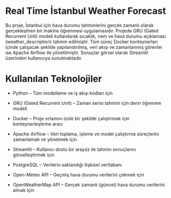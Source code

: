 # Real Time İstanbul Weather Forecast
Bu proje, İstanbul için hava durumu tahminlerini gerçek zamanlı olarak gerçekleştiren bir makine öğrenmesi uygulamasıdır. Projede GRU (Gated Recurrent Unit) modeli kullanılarak sıcaklık, nem ve hava durumu açıklaması (weather_description) tahmin edilmiştir. Tüm süreç Docker konteynerları içinde çalışacak şekilde yapılandırılmış, veri akışı ve zamanlanmış görevler ise Apache Airflow ile yönetilmiştir. Sonuçlar görsel olarak Streamlit üzerinden kullanıcıya sunulmaktadır.

# Kullanılan Teknolojiler

- Python – Tüm modelleme ve iş akışı kodları için

- GRU (Gated Recurrent Unit) – Zaman serisi tahmini için derin öğrenme modeli

- Docker – Proje ortamını izole bir şekilde çalıştırmak için konteynerleştirme aracı

- Apache Airflow – Veri toplama, işleme ve model çalıştırma süreçlerini zamanlamak ve yönetmek için

- Streamlit – Kullanıcı dostu bir arayüz ile tahmin sonuçlarını görselleştirmek için

- PostgreSQL – Verilerin saklandığı ilişkisel veritabanı

- Open-Meteo API – Geçmiş hava durumu verilerini çekmek için

- OpenWeatherMap API – Gerçek zamanlı (güncel) hava durumu verilerini almak için
